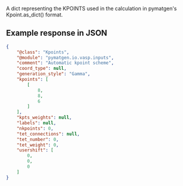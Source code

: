 A dict representing the KPOINTS used in the calculation in pymatgen's
Kpoint.as_dict() format.















































## Example response in JSON

```json
{
    "@class": "Kpoints",
    "@module": "pymatgen.io.vasp.inputs",
    "comment": "Automatic kpoint scheme",
    "coord_type": null,
    "generation_style": "Gamma",
    "kpoints": [
        [
            8,
            8,
            6
        ]
    ],
    "kpts_weights": null,
    "labels": null,
    "nkpoints": 0,
    "tet_connections": null,
    "tet_number": 0,
    "tet_weight": 0,
    "usershift": [
        0,
        0,
        0
    ]
}
```

